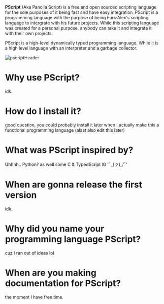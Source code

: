 **PScript** (Aka Panolla Script) is a free and open sourced scripting language for the sole purposes of it being fast and have easy integration. PScript is a programming language with the purpose
of being FurizAlex's scripting language to intergrate with his future projects. While this scripting language was created for a personal purpose, anybody can take it and integrate it with
their own projects.

PScript is a high-level dynamically typed programming language. While it is a high level language with an interpreter and a garbage collector.

![pscriptHeader](https://github.com/user-attachments/assets/4f0278ee-affa-4a06-a36c-caa434217408)

Why use PScript?
================
idk.

How do I install it?
====================
good question, you could probably install it later when I actually make
this a functional programming language (alast also edit this later)

What was PScript inspired by?
============================
Uhhhh.. Python? as well some C & TypedScript IG '¯\_(ツ)_/¯'

When are gonna release the first version
========================================
idk.

Why did you name your programming language PScript?
===================================================
cuz I ran out of ideas lol

When are you making documentation for PScript?
==============================================
the moment I have free time.
